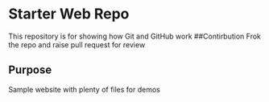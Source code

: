 # Starter Web Repo

This repository is for showing how Git and GitHub work
##Contirbution
Frok the repo and raise pull request for review
## Purpose

Sample website with plenty of files for demos

